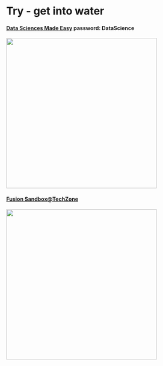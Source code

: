 
# Try - get into water

#### [Data Sciences Made Easy](https://www.figma.com/proto/Nu7E6ruj3xmuxuQaKzkB0B/Data-Sciences-Made-Easy?page-id=2512%3A6369&node-id=4315%3A608&viewport=108%2C-3629%2C0.18&scaling=contain&starting-point-node-id=4315%3A608)  password: DataScience
<img src=https://user-images.githubusercontent.com/38366661/231651735-343ea9fb-6278-489e-bc58-2b8402775db9.png width=400>

#### [Fusion Sandbox@TechZone](https://techzone.ibm.com/collection/ibm-spectrum-fusion)
<img src=https://user-images.githubusercontent.com/38366661/231650198-39c079df-dfcb-4acb-9188-c87919f87294.png width=400>
    
